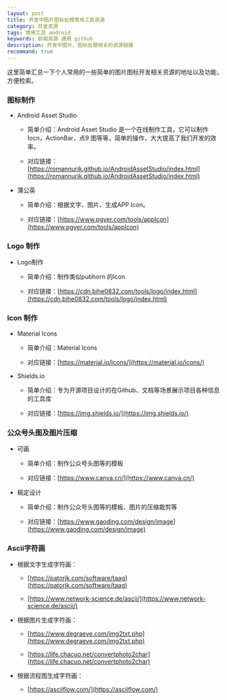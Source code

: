 ```yaml
---
layout: post
title: 开发中图片图标处理常用工具资源
category: 开发资源
tags: 常用工具 android
keywords: 前端资源 通用 github
description: 开发中图片、图标处理相关的资源链接
recommand: true
---
```


这里简单汇总一下个人常用的一些简单的图片图标开发相关资源的地址以及功能，方便检索。

### 图标制作

- Android Asset Studio

	-  简单介绍：Android Asset Studio 是一个在线制作工具，它可以制作Iocn，ActionBar，点9 图等等，简单的操作，大大提高了我们开发的效率。
	
	-  对应链接：[https://romannurik.github.io/AndroidAssetStudio/index.html](https://romannurik.github.io/AndroidAssetStudio/index.html)

- 蒲公英

	-  简单介绍：根据文字、图片、生成APP Icon。
	
	-  对应链接：[https://www.pgyer.com/tools/appIcon](https://www.pgyer.com/tools/appIcon)

### Logo 制作

- Logo制作

	-  简单介绍：制作类似pubhorn 的Icon
	
	-  对应链接：[https://cdn.bihe0832.com/tools/logo/index.html](https://cdn.bihe0832.com/tools/logo/index.html)

### Icon 制作

- Material Icons

	-  简单介绍：Material Icons
	
	-  对应链接：[https://material.io/icons/](https://material.io/icons/)

- Shields.io

	-  简单介绍：专为开源项目设计的在Github、文档等场景展示项目各种信息的工具库

	-  对应链接：[https://img.shields.io/](https://img.shields.io/)

### 公众号头图及图片压缩

- 可画

	-  简单介绍：制作公众号头图等的模板
	
	-  对应链接：[https://www.canva.cn/](https://www.canva.cn/)

- 稿定设计
	
	-  简单介绍：制作公众号头图等的模板、图片的压缩裁剪等
	
	-  对应链接：[https://www.gaoding.com/design/image](https://www.gaoding.com/design/image)


### Ascii字符画

- 根据文字生成字符画：

	- [https://patorjk.com/software/taag](https://patorjk.com/software/taag)

	- [https://www.network-science.de/ascii/](https://www.network-science.de/ascii/)

-  根据图片生成字符画：

	- [https://www.degraeve.com/img2txt.php](https://www.degraeve.com/img2txt.php)

	- [https://life.chacuo.net/convertphoto2char](https://life.chacuo.net/convertphoto2char)

-  根据流程图生成字符画：

	- [https://asciiflow.com/](https://asciiflow.com/)

